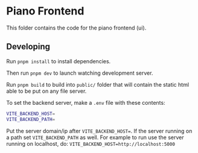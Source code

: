# Piano Frontend

This folder contains the code for the piano frontend (ui).

## Developing

Run `pnpm install` to install dependencies.

Then run `pnpm dev` to launch watching development server.

Run `pnpm build` to build into `public/` folder that will contain the
static html able to be put on any file server.

To set the backend server, make a `.env` file with these contents:

```sh
VITE_BACKEND_HOST=
VITE_BACKEND_PATH=
```

Put the server domain/ip after `VITE_BACKEND_HOST=`. If the server running
on a path set `VITE_BACKEND_PATH` as well. For example to run use the server running on
localhost, do: `VITE_BACKEND_HOST=http://localhost:5000`
